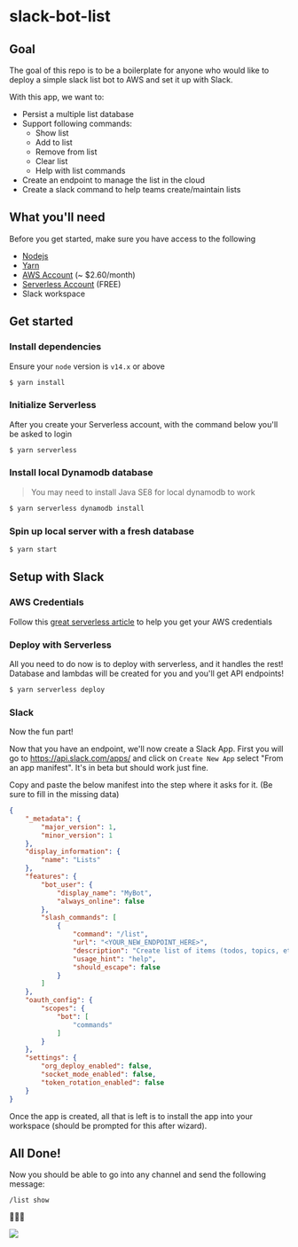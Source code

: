 # slack-bot-list
## Goal
The goal of this repo is to be a boilerplate for anyone who would like to deploy a simple slack list bot to AWS and set it up with Slack. 

With this app, we want to:
* Persist a multiple list database
* Support following commands:
  * Show list
  * Add to list
  * Remove from list
  * Clear list
  * Help with list commands
* Create an endpoint to manage the list in the cloud
* Create a slack command to help teams create/maintain lists

## What you'll need
Before you get started, make sure you have access to the following

* [Nodejs](https://formulae.brew.sh/formula/node)
* [Yarn](https://formulae.brew.sh/formula/yarn)
* [AWS Account](https://signin.aws.amazon.com/) (~ $2.60/month)
* [Serverless Account](https://app.serverless.com/) (FREE)
* Slack workspace

## Get started

### Install dependencies

Ensure your `node` version is `v14.x` or above

```sh
$ yarn install
```

### Initialize Serverless

After you create your Serverless account, with the command below you'll be asked to login

```sh
$ yarn serverless
```

### Install local Dynamodb database

> You may need to install Java SE8 for local dynamodb to work

```sh
$ yarn serverless dynamodb install
```

### Spin up local server with a fresh database
```sh
$ yarn start
```

## Setup with Slack
### AWS Credentials
Follow this [great serverless article](https://www.serverless.com/framework/docs/providers/aws/guide/credentials/) to help you get your AWS credentials

### Deploy with Serverless

All you need to do now is to deploy with serverless, and it handles the rest! Database and lambdas will be created for you and you'll get API endpoints!
```sh
$ yarn serverless deploy
```

### Slack

Now the fun part!

Now that you have an endpoint, we'll now create a Slack App. First you will go to https://api.slack.com/apps/ and click on `Create New App` select "From an app manifest". It's in beta but should work just fine.

Copy and paste the below manifest into the step where it asks for it. (Be sure to fill in the missing data)

```json
{
    "_metadata": {
        "major_version": 1,
        "minor_version": 1
    },
    "display_information": {
        "name": "Lists"
    },
    "features": {
        "bot_user": {
            "display_name": "MyBot",
            "always_online": false
        },
        "slash_commands": [
            {
                "command": "/list",
                "url": "<YOUR_NEW_ENDPOINT_HERE>",
                "description": "Create list of items (todos, topics, etc)",
                "usage_hint": "help",
                "should_escape": false
            }
        ]
    },
    "oauth_config": {
        "scopes": {
            "bot": [
                "commands"
            ]
        }
    },
    "settings": {
        "org_deploy_enabled": false,
        "socket_mode_enabled": false,
        "token_rotation_enabled": false
    }
}
```
Once the app is created, all that is left is to install the app into your workspace (should be prompted for this after wizard).

## All Done!

Now you should be able to go into any channel and send the following message:
```
/list show
```
:partying_face::partying_face::partying_face:


![](https://parths-assets.s3.us-east-2.amazonaws.com/slack-bot-help.jpg)
